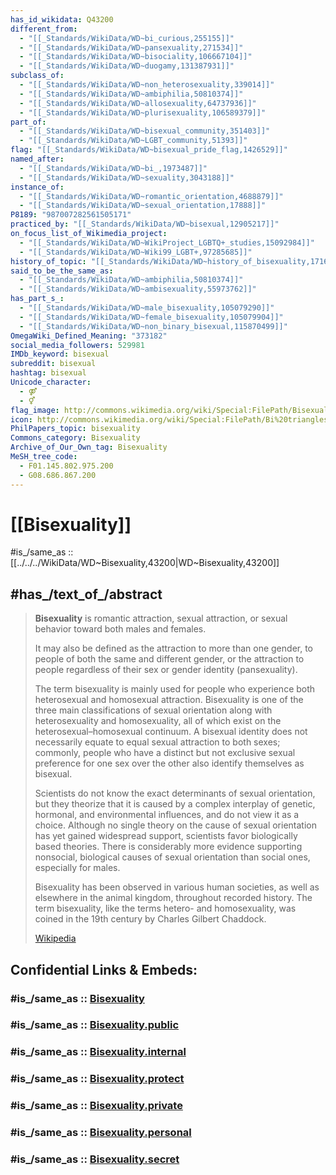 ```yaml
---
has_id_wikidata: Q43200
different_from:
  - "[[_Standards/WikiData/WD~bi_curious,255155]]"
  - "[[_Standards/WikiData/WD~pansexuality,271534]]"
  - "[[_Standards/WikiData/WD~bisociality,106667104]]"
  - "[[_Standards/WikiData/WD~duogamy,131387931]]"
subclass_of:
  - "[[_Standards/WikiData/WD~non_heterosexuality,339014]]"
  - "[[_Standards/WikiData/WD~ambiphilia,50810374]]"
  - "[[_Standards/WikiData/WD~allosexuality,64737936]]"
  - "[[_Standards/WikiData/WD~plurisexuality,106589379]]"
part_of:
  - "[[_Standards/WikiData/WD~bisexual_community,351403]]"
  - "[[_Standards/WikiData/WD~LGBT_community,51393]]"
flag: "[[_Standards/WikiData/WD~bisexual_pride_flag,1426529]]"
named_after:
  - "[[_Standards/WikiData/WD~bi_,1973487]]"
  - "[[_Standards/WikiData/WD~sexuality,3043188]]"
instance_of:
  - "[[_Standards/WikiData/WD~romantic_orientation,4688879]]"
  - "[[_Standards/WikiData/WD~sexual_orientation,17888]]"
P8189: "987007282561505171"
practiced_by: "[[_Standards/WikiData/WD~bisexual,12905217]]"
on_focus_list_of_Wikimedia_project:
  - "[[_Standards/WikiData/WD~WikiProject_LGBTQ+_studies,15092984]]"
  - "[[_Standards/WikiData/WD~Wiki99_LGBT+,97285685]]"
history_of_topic: "[[_Standards/WikiData/WD~history_of_bisexuality,17166092]]"
said_to_be_the_same_as:
  - "[[_Standards/WikiData/WD~ambiphilia,50810374]]"
  - "[[_Standards/WikiData/WD~ambisexuality,55973762]]"
has_part_s_:
  - "[[_Standards/WikiData/WD~male_bisexuality,105079290]]"
  - "[[_Standards/WikiData/WD~female_bisexuality,105079904]]"
  - "[[_Standards/WikiData/WD~non_binary_bisexual,115870499]]"
OmegaWiki_Defined_Meaning: "373182"
social_media_followers: 529981
IMDb_keyword: bisexual
subreddit: bisexual
hashtag: bisexual
Unicode_character:
  - ⚤
  - ⚥
flag_image: http://commons.wikimedia.org/wiki/Special:FilePath/Bisexual%20Pride%20Flag.svg
icon: http://commons.wikimedia.org/wiki/Special:FilePath/Bi%20triangles.svg
PhilPapers_topic: bisexuality
Commons_category: Bisexuality
Archive_of_Our_Own_tag: Bisexuality
MeSH_tree_code:
  - F01.145.802.975.200
  - G08.686.867.200
---
```


# [[Bisexuality]] 

#is_/same_as :: [[../../../WikiData/WD~Bisexuality,43200|WD~Bisexuality,43200]] 

## #has_/text_of_/abstract 

> **Bisexuality** is romantic attraction, sexual attraction, 
> or sexual behavior toward both males and females. 
> 
> It may also be defined as the attraction to more than one gender, 
> to people of both the same and different gender, 
> or the attraction to people regardless of their sex or gender identity (pansexuality).
>
> The term bisexuality is mainly used for people who experience both heterosexual and homosexual attraction. Bisexuality is one of the three main classifications of sexual orientation along with heterosexuality and homosexuality, all of which exist on the heterosexual–homosexual continuum. A bisexual identity does not necessarily equate to equal sexual attraction to both sexes; commonly, people who have a distinct but not exclusive sexual preference for one sex over the other also identify themselves as bisexual.
>
> Scientists do not know the exact determinants of sexual orientation, but they theorize that it is caused by a complex interplay of genetic, hormonal, and environmental influences, and do not view it as a choice. Although no single theory on the cause of sexual orientation has yet gained widespread support, scientists favor biologically based theories. There is considerably more evidence supporting nonsocial, biological causes of sexual orientation than social ones, especially for males.
>
> Bisexuality has been observed in various human societies, as well as elsewhere in the animal kingdom, throughout recorded history. The term bisexuality, like the terms hetero- and homosexuality, was coined in the 19th century by Charles Gilbert Chaddock.
>
> [Wikipedia](https://en.wikipedia.org/wiki/Bisexuality) 


## Confidential Links & Embeds: 

### #is_/same_as :: [Bisexuality](/_Standards/Society/Family/Bisexuality.md) 

### #is_/same_as :: [Bisexuality.public](/_public/Society/Family/Bisexuality.public.md) 

### #is_/same_as :: [Bisexuality.internal](/_internal/Society/Family/Bisexuality.internal.md) 

### #is_/same_as :: [Bisexuality.protect](/_protect/Society/Family/Bisexuality.protect.md) 

### #is_/same_as :: [Bisexuality.private](/_private/Society/Family/Bisexuality.private.md) 

### #is_/same_as :: [Bisexuality.personal](/_personal/Society/Family/Bisexuality.personal.md) 

### #is_/same_as :: [Bisexuality.secret](/_secret/Society/Family/Bisexuality.secret.md)

